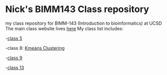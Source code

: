 # Nick's BIMM143 Class repository
my class repository for BIMM-143 (Introduction to bioinformatics) at UCSD
The main class website lives [here](https://bioboot.github.io/bimm143_F18/)
My class list includes:

-[class 5](https://github.com/nfd1234/bimm143/blob/master/Class05/rmarkdown_lecture_5.md)

-class 8: [Kmeans Clustering](https://github.com/nfd1234/bimm143/blob/master/class08/class08.md)

-[class 9](https://github.com/nfd1234/bimm143/blob/master/class09/class09_worksheet.md)

-[class 13](https://github.com/nfd1234/bimm143/blob/master/Class13/class13.md)
